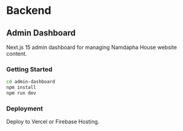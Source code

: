 # Backend

## Admin Dashboard

Next.js 15 admin dashboard for managing Namdapha House website content.

### Getting Started

```bash
cd admin-dashboard
npm install
npm run dev
```

### Deployment

Deploy to Vercel or Firebase Hosting.

